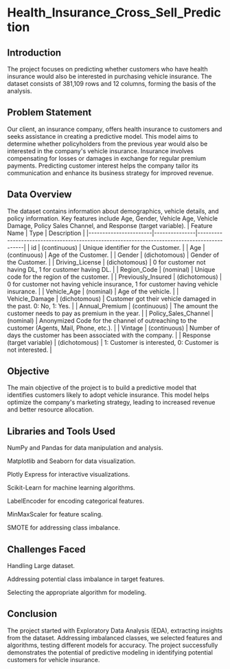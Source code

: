 # Health_Insurance_Cross_Sell_Prediction
## Introduction
The project focuses on predicting whether customers who have health insurance would also be interested in purchasing vehicle insurance. The dataset consists of 381,109 rows and 12 columns, forming the basis of the analysis.
## Problem Statement
Our client, an insurance company, offers health insurance to customers and seeks assistance in creating a predictive model. This model aims to determine whether policyholders from the previous year would also be interested in the company's vehicle insurance. Insurance involves compensating for losses or damages in exchange for regular premium payments. Predicting customer interest helps the company tailor its communication and enhance its business strategy for improved revenue.
## Data Overview
The dataset contains information about demographics, vehicle details, and policy information. Key features include Age, Gender, Vehicle Age, Vehicle Damage, Policy Sales Channel, and Response (target variable).
| Feature Name          | Type          | Description                                                                                 |
|-----------------------|---------------|---------------------------------------------------------------------------------------------|
| id                    | (continuous)  | Unique identifier for the Customer.                                                         |
| Age                   | (continuous)  | Age of the Customer.                                                                       |
| Gender                | (dichotomous) | Gender of the Customer.                                                                    |
| Driving_License       | (dichotomous) | 0 for customer not having DL, 1 for customer having DL.                                   |
| Region_Code           | (nominal)     | Unique code for the region of the customer.                                                |
| Previously_Insured    | (dichotomous) | 0 for customer not having vehicle insurance, 1 for customer having vehicle insurance.     |
| Vehicle_Age           | (nominal)     | Age of the vehicle.                                                                        |
| Vehicle_Damage        | (dichotomous) | Customer got their vehicle damaged in the past. 0: No, 1: Yes.                             |
| Annual_Premium        | (continuous)  | The amount the customer needs to pay as premium in the year.                               |
| Policy_Sales_Channel  | (nominal)     | Anonymized Code for the channel of outreaching to the customer (Agents, Mail, Phone, etc.). |
| Vintage               | (continuous)  | Number of days the customer has been associated with the company.                           |
| Response (target variable)  | (dichotomous) | 1: Customer is interested, 0: Customer is not interested.                                 |

## Objective
The main objective of the project is to build a predictive model that identifies customers likely to adopt vehicle insurance. This model helps optimize the company's marketing strategy, leading to increased revenue and better resource allocation.
## Libraries and Tools Used
NumPy and Pandas for data manipulation and analysis.

Matplotlib and Seaborn for data visualization.

Plotly Express for interactive visualizations.

Scikit-Learn for machine learning algorithms.

LabelEncoder for encoding categorical features.

MinMaxScaler for feature scaling.

SMOTE for addressing class imbalance.
## Challenges Faced
Handling Large dataset.

Addressing potential class imbalance in target features.

Selecting the appropriate algorithm for modeling.

## Conclusion
The project started with Exploratory Data Analysis (EDA), extracting insights from the dataset. Addressing imbalanced classes, we selected features and algorithms, testing different models for accuracy.
The project successfully demonstrates the potential of predictive modeling in identifying potential customers for vehicle insurance. 
